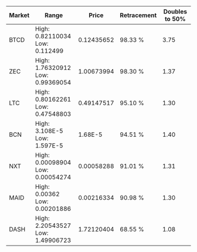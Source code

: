 | Market | Range | Price| Retracement | Doubles to 50% |
| --- | --- | --- | --- | --- |
| BTCD | High: 0.82110034<br />Low: 0.112499 | 0.12435652 | 98.33 % | 3.75 |
| ZEC | High: 1.76320912<br />Low: 0.99369054 | 1.00673994 | 98.30 % | 1.37 |
| LTC | High: 0.80162261<br />Low: 0.47548803 | 0.49147517 | 95.10 % | 1.30 |
| BCN | High: 3.108E-5<br />Low: 1.597E-5 | 1.68E-5 | 94.51 % | 1.40 |
| NXT | High: 0.00098904<br />Low: 0.00054274 | 0.00058288 | 91.01 % | 1.31 |
| MAID | High: 0.00362<br />Low: 0.00201886 | 0.00216334 | 90.98 % | 1.30 |
| DASH | High: 2.20543527<br />Low: 1.49906723 | 1.72120404 | 68.55 % | 1.08 |
